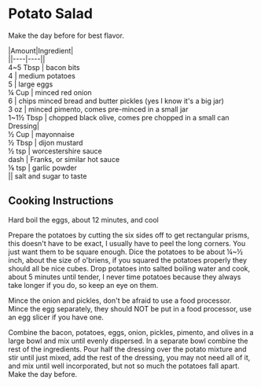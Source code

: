 # Potato Salad  
  
Make the day before for best flavor.  
  
|Amount|Ingredient|  
||----|----||  
4\~5 Tbsp | bacon bits  
4 | medium potatoes  
5 | large eggs  
¼ Cup | minced red onion  
6 | chips minced bread and butter pickles (yes I know it's a big jar)  
3 oz | minced pimento, comes pre-minced in a small jar  
1\~1½ Tbsp | chopped black olive, comes pre chopped in a small can  
Dressing|  
½ Cup | mayonnaise  
½ Tbsp | dijon mustard  
½ tsp | worcestershire sauce  
dash | Franks, or similar hot sauce  
⅛ tsp | garlic powder  
|| salt and sugar to taste  
  
## Cooking Instructions  
Hard boil the eggs, about 12 minutes, and cool  
  
Prepare the potatoes by cutting the six sides off to get rectangular prisms, this doesn't have to be exact, I usually have to peel the long corners. You just want them to be square enough. Dice the potatoes to be about ¼\~½ inch, about the size of o'briens, if you squared the potatoes properly they should all be nice cubes. Drop potatoes into salted boiling water and cook, about 5 minutes until tender, I never time potatoes because they always take longer if you do, so keep an eye on them.  
  
Mince the onion and pickles, don't be afraid to use a food processor.  
Mince the egg separately, they should NOT be put in a food processor, use an egg slicer if you have one.  
  
Combine the bacon, potatoes, eggs, onion, pickles, pimento, and olives in a large bowl and mix until evenly dispersed. In a separate bowl combine the rest of the ingredients. Pour half the dressing over the potato mixture and stir until just mixed, add the rest of the dressing, you may not need all of it, and mix until well incorporated, but not so much the potatoes fall apart. Make the day before.  
  